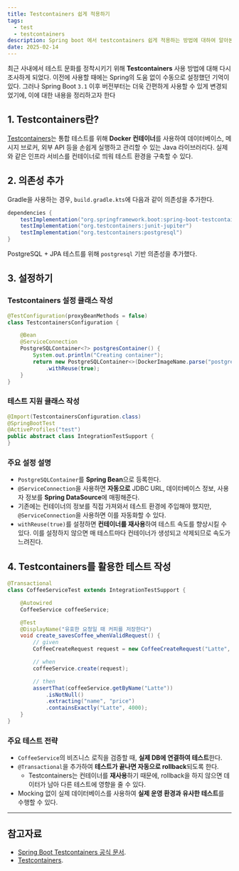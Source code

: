 ```yaml
---
title: Testcontainers 쉽게 적용하기
tags:
  - test
  - testcontainers
description: Spring boot 에서 testcontainers 쉽게 적용하는 방법에 대하여 알아본다.
date: 2025-02-14
---
```


최근 사내에서 테스트 문화를 정착시키기 위해 **Testcontainers** 사용 방법에 대해 다시 조사하게 되었다. 이전에 사용할 때에는 Spring의 도움 없이 수동으로 설정했던 기억이 있다. 그러나 Spring Boot `3.1` 이후 버전부터는 더욱 간편하게 사용할 수 있게 변경되었기에, 이에 대한 내용을 정리하고자 한다

## 1. Testcontainers란?
[Testcontainers](https://www.testcontainers.org/)는 통합 테스트를 위해 **Docker 컨테이너**를 사용하여 데이터베이스, 메시지 브로커, 외부 API 등을 손쉽게 실행하고 관리할 수 있는 Java 라이브러리다. 실제와 같은 인프라 서비스를 컨테이너로 띄워 테스트 환경을 구축할 수 있다.

## 2. 의존성 추가

Gradle을 사용하는 경우, `build.gradle.kts`에 다음과 같이 의존성을 추가한다.

```gradle
dependencies {
    testImplementation("org.springframework.boot:spring-boot-testcontainers")
    testImplementation("org.testcontainers:junit-jupiter")
    testImplementation("org.testcontainers:postgresql")
}
```

PostgreSQL + JPA 테스트를 위해 `postgresql` 기반 의존성을 추가했다.

## 3. 설정하기

### Testcontainers 설정 클래스 작성
```java
@TestConfiguration(proxyBeanMethods = false)
class TestcontainersConfiguration {

    @Bean
    @ServiceConnection
    PostgreSQLContainer<?> postgresContainer() {
        System.out.println("Creating container");
        return new PostgreSQLContainer<>(DockerImageName.parse("postgres:latest"))
            .withReuse(true);  
    }
}
```

### 테스트 지원 클래스 작성
```java
@Import(TestcontainersConfiguration.class)
@SpringBootTest
@ActiveProfiles("test")
public abstract class IntegrationTestSupport {
}
```

### 주요 설정 설명
- `PostgreSQLContainer`를 **Spring Bean**으로 등록한다.
- `@ServiceConnection`을 사용하면 **자동으로** JDBC URL, 데이터베이스 정보, 사용자 정보를 **Spring DataSource**에 매핑해준다.
- 기존에는 컨테이너의 정보를 직접 가져와서 테스트 환경에 주입해야 했지만, `@ServiceConnection`을 사용하면 이를 자동화할 수 있다.
- `withReuse(true)`를 설정하면 **컨테이너를 재사용**하여 테스트 속도를 향상시킬 수 있다. 이를 설정하지 않으면 매 테스트마다 컨테이너가 생성되고 삭제되므로 속도가 느려진다.

## 4. Testcontainers를 활용한 테스트 작성

```java
@Transactional
class CoffeeServiceTest extends IntegrationTestSupport {

    @Autowired
    CoffeeService coffeeService;

    @Test
    @DisplayName("유효한 요청일 때 커피를 저장한다")
    void create_savesCoffee_whenValidRequest() {
        // given
        CoffeeCreateRequest request = new CoffeeCreateRequest("Latte", 4000);

        // when
        coffeeService.create(request);

        // then
        assertThat(coffeeService.getByName("Latte"))
            .isNotNull()
            .extracting("name", "price")
            .containsExactly("Latte", 4000);
    }
}
```

### 주요 테스트 전략
- `CoffeeService`의 비즈니스 로직을 검증할 때, **실제 DB에 연결하여 테스트**한다.
- `@Transactional`을 추가하여 **테스트가 끝나면 자동으로 rollback**되도록 한다.
  - Testcontainers는 컨테이너를 **재사용**하기 때문에, rollback을 하지 않으면 데이터가 남아 다른 테스트에 영향을 줄 수 있다.
- Mocking 없이 실제 데이터베이스를 사용하여 **실제 운영 환경과 유사한 테스트**를 수행할 수 있다.

---

## 참고자료
- [Spring Boot Testcontainers 공식 문서](https://docs.spring.io/spring-boot/reference/testing/testcontainers.html).
- [Testcontainers](https://www.testcontainers.org/).
